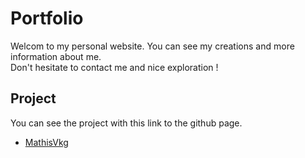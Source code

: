 # Portfolio

Welcom to my personal website. You can see my creations and more information about me.
<br>Don't hesitate to contact me and nice exploration !

## Project
You can see the project with this link to the github page.
- <a href="https://mathisvkg.github.io/Portfolio/" target="_blank">MathisVkg</a>
